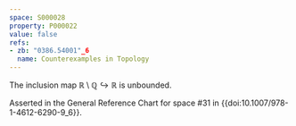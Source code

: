 ```yaml
---
space: S000028
property: P000022
value: false
refs:
- zb: "0386.54001"_6
  name: Counterexamples in Topology
---
```


The inclusion map $\mathbb{R}\setminus\mathbb{Q} \hookrightarrow \mathbb{R}$ is unbounded.

Asserted in the General Reference Chart for space #31 in
{{doi:10.1007/978-1-4612-6290-9_6}}.
